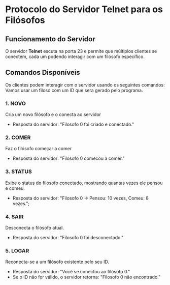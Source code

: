 # Protocolo do Servidor Telnet para os Filósofos

## Funcionamento do Servidor
O servidor **Telnet** escuta na porta 23 e permite que múltiplos clientes se conectem, cada um podendo interagir com um filósofo específico.

## Comandos Disponíveis

Os clientes podem interagir com o servidor usando os seguintes comandos:
Vamos usar um filoso com um ID que sera gerado pelo programa.

### 1. **NOVO**
Cria um novo filósofo e o conecta ao servidor
- Resposta do servidor: "Filosofo 0 foi criado e conectado."

### 2. **COMER**
Faz o filósofo começar a comer
- Resposta do servidor: "Filosofo 0 comecou a comer."

### 3. **STATUS**
Exibe o status do filósofo conectado, mostrando quantas vezes ele pensou e comeu.
- Resposta do servidor: "Filosofo 0 -> Pensou: 10 vezes, Comeu: 8 vezes.";

### 4. **SAIR**
Desconecta o filósofo atual.
- Resposta do servidor: "Filosofo 0 foi desconectado."

### 5. **LOGAR <ID>**
Reconecta-se a um filósofo existente pelo seu ID.
- Resposta do servidor: "Você se conectou ao filósofo 0."
- Se o ID não for válido, o servidor retorna: "Filosofo 0 não encontrado."


